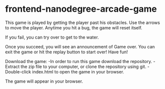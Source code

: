 frontend-nanodegree-arcade-game
===============================
This game is played by getting the player past his obstacles.
Use the arrows to move the player.
Anytime you hit a bug, the game will reset itself.

If you fail, you can try over to get to the water.

Once you succeed, you will see an announcement of Game over.
You can exit the game or hit the replay button to start over!
Have fun!



<!-- *This code is inspired and encouraged by the tutorial of Matthew Cranford! Lots of credit to him! -->
Download the game:
-In order to run this game download the repository.
-Extract the zip file to your computer, or clone the repository using git.
-Double-click index.html to open the game in your browser.

The game will appear in your browser.
